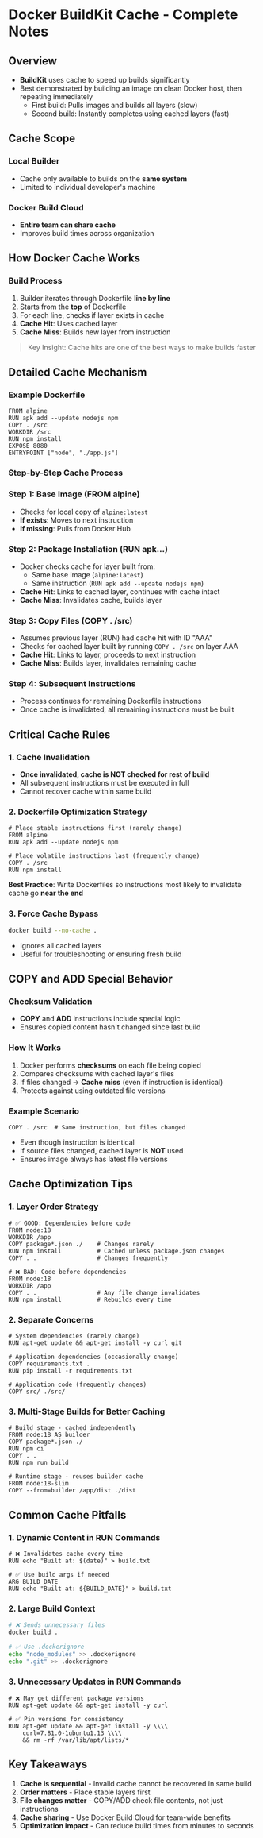 # Docker BuildKit Cache - Complete Notes

## Overview

- **BuildKit** uses cache to speed up builds significantly
- Best demonstrated by building an image on clean Docker host, then repeating immediately
    - First build: Pulls images and builds all layers (slow)
    - Second build: Instantly completes using cached layers (fast)

## Cache Scope

### Local Builder

- Cache only available to builds on the **same system**
- Limited to individual developer's machine

### Docker Build Cloud

- **Entire team can share cache**
- Improves build times across organization

## How Docker Cache Works

### Build Process

1. Builder iterates through Dockerfile **line by line**
2. Starts from the **top** of Dockerfile
3. For each line, checks if layer exists in cache
4. **Cache Hit**: Uses cached layer
5. **Cache Miss**: Builds new layer from instruction

> Key Insight: Cache hits are one of the best ways to make builds faster

## Detailed Cache Mechanism

### Example Dockerfile

```docker
FROM alpine
RUN apk add --update nodejs npm
COPY . /src
WORKDIR /src
RUN npm install
EXPOSE 8080
ENTRYPOINT ["node", "./app.js"]

```

### Step-by-Step Cache Process

### Step 1: Base Image (FROM alpine)

- Checks for local copy of `alpine:latest`
- **If exists**: Moves to next instruction
- **If missing**: Pulls from Docker Hub

### Step 2: Package Installation (RUN apk...)

- Docker checks cache for layer built from:
    - Same base image (`alpine:latest`)
    - Same instruction (`RUN apk add --update nodejs npm`)
- **Cache Hit**: Links to cached layer, continues with cache intact
- **Cache Miss**: Invalidates cache, builds layer

### Step 3: Copy Files (COPY . /src)

- Assumes previous layer (RUN) had cache hit with ID "AAA"
- Checks for cached layer built by running `COPY . /src` on layer AAA
- **Cache Hit**: Links to layer, proceeds to next instruction
- **Cache Miss**: Builds layer, invalidates remaining cache

### Step 4: Subsequent Instructions

- Process continues for remaining Dockerfile instructions
- Once cache is invalidated, all remaining instructions must be built

## Critical Cache Rules

### 1. Cache Invalidation

- **Once invalidated, cache is NOT checked for rest of build**
- All subsequent instructions must be executed in full
- Cannot recover cache within same build

### 2. Dockerfile Optimization Strategy

```docker
# Place stable instructions first (rarely change)
FROM alpine
RUN apk add --update nodejs npm

# Place volatile instructions last (frequently change)
COPY . /src
RUN npm install

```

**Best Practice**: Write Dockerfiles so instructions most likely to invalidate cache go **near the end**

### 3. Force Cache Bypass

```bash
docker build --no-cache .

```

- Ignores all cached layers
- Useful for troubleshooting or ensuring fresh build

## COPY and ADD Special Behavior

### Checksum Validation

- **COPY** and **ADD** instructions include special logic
- Ensures copied content hasn't changed since last build

### How It Works

1. Docker performs **checksums** on each file being copied
2. Compares checksums with cached layer's files
3. If files changed → **Cache miss** (even if instruction is identical)
4. Protects against using outdated file versions

### Example Scenario

```docker
COPY . /src  # Same instruction, but files changed

```

- Even though instruction is identical
- If source files changed, cached layer is **NOT** used
- Ensures image always has latest file versions

## Cache Optimization Tips

### 1. Layer Order Strategy

```docker
# ✅ GOOD: Dependencies before code
FROM node:18
WORKDIR /app
COPY package*.json ./    # Changes rarely
RUN npm install          # Cached unless package.json changes
COPY . .                 # Changes frequently

# ❌ BAD: Code before dependencies
FROM node:18
WORKDIR /app
COPY . .                 # Any file change invalidates
RUN npm install          # Rebuilds every time

```

### 2. Separate Concerns

```docker
# System dependencies (rarely change)
RUN apt-get update && apt-get install -y curl git

# Application dependencies (occasionally change)
COPY requirements.txt .
RUN pip install -r requirements.txt

# Application code (frequently changes)
COPY src/ ./src/

```

### 3. Multi-Stage Builds for Better Caching

```docker
# Build stage - cached independently
FROM node:18 AS builder
COPY package*.json ./
RUN npm ci
COPY . .
RUN npm run build

# Runtime stage - reuses builder cache
FROM node:18-slim
COPY --from=builder /app/dist ./dist

```

## Common Cache Pitfalls

### 1. Dynamic Content in RUN Commands

```docker
# ❌ Invalidates cache every time
RUN echo "Built at: $(date)" > build.txt

# ✅ Use build args if needed
ARG BUILD_DATE
RUN echo "Built at: ${BUILD_DATE}" > build.txt

```

### 2. Large Build Context

```bash
# ❌ Sends unnecessary files
docker build .

# ✅ Use .dockerignore
echo "node_modules" >> .dockerignore
echo ".git" >> .dockerignore

```

### 3. Unnecessary Updates in RUN Commands

```docker
# ❌ May get different package versions
RUN apt-get update && apt-get install -y curl

# ✅ Pin versions for consistency
RUN apt-get update && apt-get install -y \\\\
    curl=7.81.0-1ubuntu1.13 \\\\
    && rm -rf /var/lib/apt/lists/*

```

## Key Takeaways

1. **Cache is sequential** - Invalid cache cannot be recovered in same build
2. **Order matters** - Place stable layers first
3. **File changes matter** - COPY/ADD check file contents, not just instructions
4. **Cache sharing** - Use Docker Build Cloud for team-wide benefits
5. **Optimization impact** - Can reduce build times from minutes to seconds